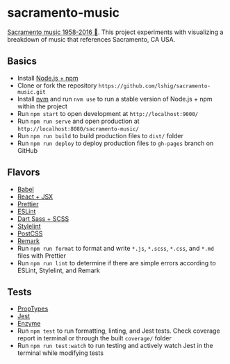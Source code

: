 # sacramento-music

[Sacramento music 1958-2016 :house_with_garden:](https://lizshigetoshi.com/sacramento-music/). This project experiments with visualizing a breakdown of music that references Sacramento, CA USA.

## Basics

- Install [Node.js + npm](https://nodejs.org/en/)
- Clone or fork the repository `https://github.com/lshig/sacramento-music.git`
- Install [nvm](https://github.com/nvm-sh/nvm) and run `nvm use` to run a stable version of Node.js + npm within the project
- Run `npm start` to open development at `http://localhost:9000/`
- Run `npm run serve` and open production at `http://localhost:8080/sacramento-music/`
- Run `npm run build` to build production files to `dist/` folder
- Run `npm run deploy` to deploy production files to `gh-pages` branch on GitHub

## Flavors

- [Babel](https://babeljs.io/)
- [React + JSX](https://reactjs.org/docs/introducing-jsx.html)
- [Prettier](https://prettier.io/)
- [ESLint](https://eslint.org/)
- [Dart Sass + SCSS](https://sass-lang.com/dart-sass)
- [Stylelint](https://stylelint.io/)
- [PostCSS](https://postcss.org/)
- [Remark](https://github.com/remarkjs/remark-lint)
- Run `npm run format` to format and write `*.js`, `*.scss`, `*.css`, and `*.md` files with Prettier
- Run `npm run lint` to determine if there are simple errors according to ESLint, Stylelint, and Remark

## Tests

- [PropTypes](https://www.npmjs.com/package/prop-types)
- [Jest](https://facebook.github.io/jest/docs/api.html)
- [Enzyme](http://airbnb.io/enzyme/docs/api/index.html)
- Run `npm test` to run formatting, linting, and Jest tests. Check coverage report in terminal or through the built `coverage/` folder
- Run `npm run test:watch` to run testing and actively watch Jest in the terminal while modifying tests
